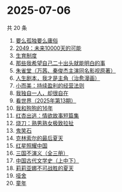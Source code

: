 # 2025-07-06

共 20 条

<!-- BEGIN WEREAD -->
<!-- 最后更新时间 2025-07-06 02:11:27 +0800 -->
1. [要么孤独要么庸俗](https://weread.qq.com/web/bookDetail/83b327d0813aba1a2g0147f6)
1. [2049：未来10000天的可能](https://weread.qq.com/web/bookDetail/bdd325d0813aba18dg0142a8)
1. [生育制度](https://weread.qq.com/web/bookDetail/f9132af07165a293f91a6ec)
1. [那些我希望自己二十出头就能明白的事](https://weread.qq.com/web/bookDetail/eba32660813aba0edg0190fb)
1. [朱雀堂（万茜、秦俊杰主演同名影视原著）](https://weread.qq.com/web/bookDetail/fc632890813aba149g0104ed)
1. [人生剧本，我才是主角（治愈漫画）](https://weread.qq.com/web/bookDetail/1a132750813ab9560g016b47)
1. [小而美：持续盈利的经营法则](https://weread.qq.com/web/bookDetail/02932980813ab7a43g012e77)
1. [我独自一人，却很自在](https://weread.qq.com/web/bookDetail/f6832190813aba182g011052)
1. [看世界（2025年第13期）](https://weread.qq.com/web/bookDetail/a5532f50813aba165g019883)
1. [我和狗狗的16年](https://weread.qq.com/web/bookDetail/5ea321d0813aba182g0175ff)
1. [红杏出逃：情欲故事短篇集](https://weread.qq.com/web/bookDetail/5f9323c0813ab9faeg01613e)
1. [烧刀：熟男熟女极致拉扯](https://weread.qq.com/web/bookDetail/2e832310813aba127g0199b4)
1. [鬼笑石](https://weread.qq.com/web/bookDetail/66f32bb0813ab9ff7g019196)
1. [克林索尔的最后夏天](https://weread.qq.com/web/bookDetail/2eb32580813aba09dg01940c)
1. [红星照耀中国](https://weread.qq.com/web/bookDetail/8ba32ef07183b76a8ba27cd)
1. [三国不演义（全三册）](https://weread.qq.com/web/bookDetail/a5732ed0813ab6c6fg0191e6)
1. [中国古代文学史（上中下）](https://weread.qq.com/web/bookDetail/81f3252071d82aea81f9163)
1. [莉莉亚娜不可战胜的夏天](https://weread.qq.com/web/bookDetail/96632e30813aba15eg019c97)
1. [哑舍](https://weread.qq.com/web/bookDetail/659321d075f86bc6g0167ed)
1. [童年](https://weread.qq.com/web/bookDetail/f8132af07259fbaff8142c8)
<!-- END WEREAD -->